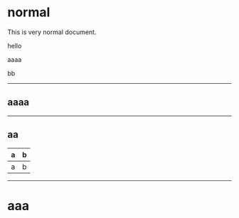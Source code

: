 # normal
This is very normal document.

hello


aaaa


bb

---

## aaaa


---

## aa

|a|b|
|--|--|
|a|b|


---

# aaa




